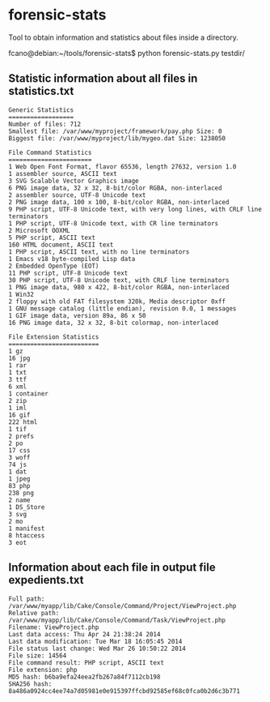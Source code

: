 forensic-stats
==============

Tool to obtain information and statistics about files inside a directory.

   fcano@debian:~/tools/forensic-stats$ python forensic-stats.py testdir/ 

Statistic information about all files in statistics.txt
-------------------------------------------------------
    Generic Statistics
    ==================
    Number of files: 712
    Smallest file: /var/www/myproject/framework/pay.php Size: 0
    Biggest file: /var/www/myproject/lib/mygeo.dat Size: 1238050

    File Command Statistics
    =======================
    1 Web Open Font Format, flavor 65536, length 27632, version 1.0
    1 assembler source, ASCII text
    3 SVG Scalable Vector Graphics image
    6 PNG image data, 32 x 32, 8-bit/color RGBA, non-interlaced
    2 assembler source, UTF-8 Unicode text
    2 PNG image data, 100 x 100, 8-bit/color RGBA, non-interlaced
    9 PHP script, UTF-8 Unicode text, with very long lines, with CRLF line terminators
    1 PHP script, UTF-8 Unicode text, with CR line terminators
    2 Microsoft OOXML
    5 PHP script, ASCII text
    160 HTML document, ASCII text
    1 PHP script, ASCII text, with no line terminators
    1 Emacs v18 byte-compiled Lisp data
    2 Embedded OpenType (EOT)
    11 PHP script, UTF-8 Unicode text
    30 PHP script, UTF-8 Unicode text, with CRLF line terminators
    1 PNG image data, 980 x 422, 8-bit/color RGBA, non-interlaced
    1 Win32
    2 floppy with old FAT filesystem 320k, Media descriptor 0xff
    1 GNU message catalog (little endian), revision 0.0, 1 messages
    1 GIF image data, version 89a, 86 x 50
    16 PNG image data, 32 x 32, 8-bit colormap, non-interlaced

    File Extension Statistics
    =========================
    1 gz
    16 jpg
    1 rar
    1 txt
    3 ttf
    6 xml
    1 container
    2 zip
    1 iml
    16 gif
    222 html
    1 tif
    2 prefs
    2 po
    17 css
    3 woff
    74 js
    1 dat
    1 jpeg
    83 php
    238 png
    2 name
    1 DS_Store
    3 svg
    2 mo
    1 manifest
    8 htaccess
    3 eot


Information about each file in output file expedients.txt
---------------------------------------------------------

    Full path: /var/www/myapp/lib/Cake/Console/Command/Project/ViewProject.php
    Relative path: /var/www/myapp/lib/Cake/Console/Command/Task/ViewProject.php
    Filename: ViewProject.php
    Last data access: Thu Apr 24 21:38:24 2014
    Last data modification: Tue Mar 18 16:05:45 2014
    File status last change: Wed Mar 26 10:50:22 2014
    File size: 14564
    File command result: PHP script, ASCII text
    File extension: php
    MD5 hash: b6ba9efa24eea2fb267a84f7112cb198
    SHA256 hash: 8a486a0924cc4ee74a7d05981e0e915397ffcbd92585ef68c0fca0b2d6c3b771

